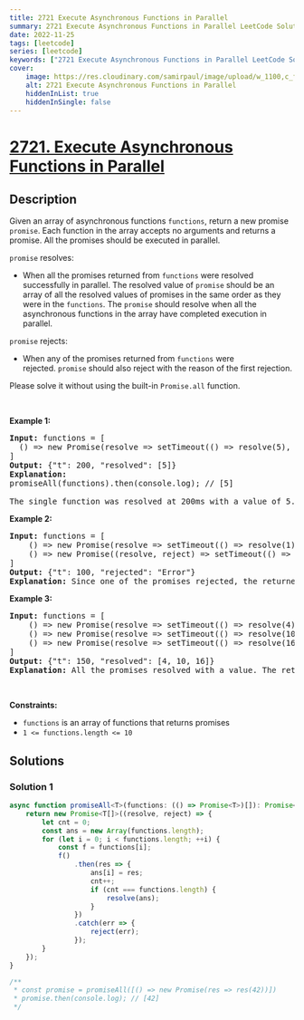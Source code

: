 ```yaml
---
title: 2721 Execute Asynchronous Functions in Parallel
summary: 2721 Execute Asynchronous Functions in Parallel LeetCode Solution Explained
date: 2022-11-25
tags: [leetcode]
series: [leetcode]
keywords: ["2721 Execute Asynchronous Functions in Parallel LeetCode Solution Explained in all languages", "2721 Execute Asynchronous Functions in Parallel", "LeetCode", "leetcode solution in Python3 C++ Java Go PHP Ruby Swift TypeScript Rust C# JavaScript C", "GeeksforGeeks", "InterviewBit", "Coding Ninjas", "HackerRank", "HackerEarth", "CodeChef", "TopCoder", "AlgoExpert", "freeCodeCamp", "Codeforces", "GitHub", "AtCoder", "Samir Paul"]
cover:
    image: https://res.cloudinary.com/samirpaul/image/upload/w_1100,c_fit,co_rgb:FFFFFF,l_text:Arial_75_bold:2721 Execute Asynchronous Functions in Parallel - Solution Explained/problem-solving.webp
    alt: 2721 Execute Asynchronous Functions in Parallel
    hiddenInList: true
    hiddenInSingle: false
---
```



# [2721. Execute Asynchronous Functions in Parallel](https://leetcode.com/problems/execute-asynchronous-functions-in-parallel)


## Description

<p>Given an array of&nbsp;asynchronous functions&nbsp;<code>functions</code>, return a new promise <code>promise</code>. Each function in the array accepts no arguments&nbsp;and returns a promise. All the promises should be executed in parallel.</p>

<p><code>promise</code> resolves:</p>

<ul>
	<li>When all the promises returned from&nbsp;<code>functions</code>&nbsp;were resolved successfully in parallel.&nbsp;The resolved&nbsp;value of&nbsp;<code>promise</code> should be an array of all the resolved values of promises in the same order as they were in the&nbsp;<code>functions</code>. The <code>promise</code> should resolve when all the asynchronous functions in the array have completed execution in parallel.</li>
</ul>

<p><code>promise</code> rejects:</p>

<ul>
	<li>When any&nbsp;of the promises&nbsp;returned from&nbsp;<code>functions</code>&nbsp;were rejected.&nbsp;<code>promise</code> should also&nbsp;reject&nbsp;with the reason of the first rejection.</li>
</ul>

<p>Please solve it without using the built-in&nbsp;<code>Promise.all</code>&nbsp;function.</p>

<p>&nbsp;</p>
<p><strong class="example">Example 1:</strong></p>

<pre>
<strong>Input:</strong> functions = [
&nbsp; () =&gt; new Promise(resolve =&gt; setTimeout(() =&gt; resolve(5), 200))
]
<strong>Output:</strong> {&quot;t&quot;: 200, &quot;resolved&quot;: [5]}
<strong>Explanation:</strong> 
promiseAll(functions).then(console.log); // [5]

The single function was resolved at 200ms with a value of 5.
</pre>

<p><strong class="example">Example 2:</strong></p>

<pre>
<strong>Input:</strong> functions = [
    () =&gt; new Promise(resolve =&gt; setTimeout(() =&gt; resolve(1), 200)), 
    () =&gt; new Promise((resolve, reject) =&gt; setTimeout(() =&gt; reject(&quot;Error&quot;), 100))
]
<strong>Output:</strong> {&quot;t&quot;: 100, &quot;rejected&quot;: &quot;Error&quot;}
<strong>Explanation:</strong> Since one of the promises rejected, the returned promise also rejected with the same error at the same time.
</pre>

<p><strong class="example">Example 3:</strong></p>

<pre>
<strong>Input:</strong> functions = [
    () =&gt; new Promise(resolve =&gt; setTimeout(() =&gt; resolve(4), 50)), 
    () =&gt; new Promise(resolve =&gt; setTimeout(() =&gt; resolve(10), 150)), 
    () =&gt; new Promise(resolve =&gt; setTimeout(() =&gt; resolve(16), 100))
]
<strong>Output:</strong> {&quot;t&quot;: 150, &quot;resolved&quot;: [4, 10, 16]}
<strong>Explanation:</strong> All the promises resolved with a value. The returned promise resolved when the last promise resolved.
</pre>

<p>&nbsp;</p>
<p><strong>Constraints:</strong></p>

<ul>
	<li><code>functions</code>&nbsp;is an array of functions that returns promises</li>
	<li><code>1 &lt;= functions.length &lt;= 10</code></li>
</ul>

## Solutions

### Solution 1

<!-- tabs:start -->

```ts
async function promiseAll<T>(functions: (() => Promise<T>)[]): Promise<T[]> {
    return new Promise<T[]>((resolve, reject) => {
        let cnt = 0;
        const ans = new Array(functions.length);
        for (let i = 0; i < functions.length; ++i) {
            const f = functions[i];
            f()
                .then(res => {
                    ans[i] = res;
                    cnt++;
                    if (cnt === functions.length) {
                        resolve(ans);
                    }
                })
                .catch(err => {
                    reject(err);
                });
        }
    });
}

/**
 * const promise = promiseAll([() => new Promise(res => res(42))])
 * promise.then(console.log); // [42]
 */
```

<!-- tabs:end -->

<!-- end -->
